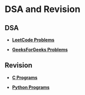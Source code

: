 # DSA and Revision

## DSA
- **[LeetCode Problems](Java/DSA/LeetCode)**

- **[GeeksForGeeks Problems](Java/DSA/GfG)**

## Revision
- **[C Programs](C/)**

- **[Python Programs](python/)**